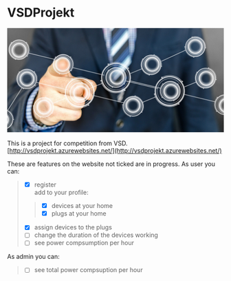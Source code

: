 # VSDProjekt

![](VSDProjekt/wwwroot/img/turn-on-2933016_1920.jpg)

This is a project for competition from VSD.
[http://vsdprojekt.azurewebsites.net/](http://vsdprojekt.azurewebsites.net/)

These are features on the website not ticked are in progress.
As user you can:  
> * [x] register  
> add to your profile:  
>> * [x] devices at your home  
>> * [x] plugs at your home  
> * [x] assign devices to the plugs  
> * [ ] change the duration of the devices working  
> * [ ] see power compsumption per hour  

As admin you can:
> * [ ] see total power compsuption per hour


